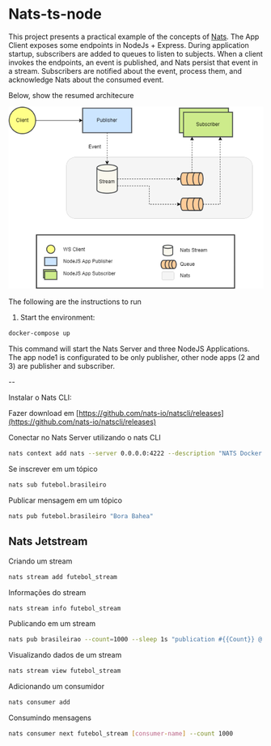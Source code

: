 # Nats-ts-node

This project presents a practical example of the concepts of [Nats](https://nats.io/). The App Client exposes some endpoints in NodeJs + Express. During application startup, subscribers are added to queues to listen to subjects. When a client invokes the endpoints, an event is published, and Nats persist that event in a stream. Subscribers are notified about the event, process them, and acknowledge Nats about the consumed event.

Below, show the resumed architecure

![](assets/20220628_122256_Diagram.drawio.png)

The following are the instructions to run

1) Start the environment:

```sh
docker-compose up
```

This command will start the Nats Server and three NodeJS Applications. The app node1 is configurated to be only publisher, other node apps (2 and 3) are publisher and subscriber.

--

Instalar o Nats CLI:

Fazer download em [https://github.com/nats-io/natscli/releases](https://github.com/nats-io/natscli/releases)
<br>

Conectar no Nats Server utilizando o nats CLI

```sh
nats context add nats --server 0.0.0.0:4222 --description "NATS Docker local" --select
```

Se inscrever em um tópico

```sh
nats sub futebol.brasileiro
```

Publicar mensagem em um tópico

```sh
nats pub futebol.brasileiro "Bora Bahea"
```

## Nats Jetstream

Criando um stream

```sh
nats stream add futebol_stream
```

Informações do stream

```sh
nats stream info futebol_stream
```

Publicando em um stream

```sh
nats pub brasileirao --count=1000 --sleep 1s "publication #{{Count}} @ {{TimeStamp}}"
```

Visualizando dados de um stream

```sh
nats stream view futebol_stream
```

Adicionando um consumidor

```sh
nats consumer add
```

Consumindo mensagens

```sh
nats consumer next futebol_stream [consumer-name] --count 1000
```
